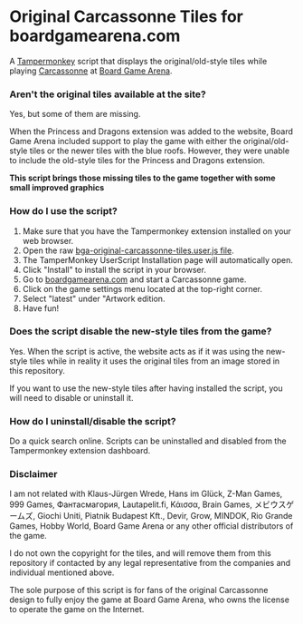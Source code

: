 # Original Carcassonne Tiles for boardgamearena.com

A [Tampermonkey](https://www.tampermonkey.net/) script that displays the original/old-style tiles while playing [Carcassonne](https://en.wikipedia.org/wiki/Carcassonne) at [Board Game Arena](https://boardgamearena.com).

### Aren't the original tiles available at the site?

Yes, but some of them are missing.

When the Princess and Dragons extension was added to the website, Board Game Arena included support to play the game with either the original/old-style tiles or the newer tiles with the blue roofs. However, they were unable to include the old-style tiles for the Princess and Dragons extension.

**This script brings those missing tiles to the game together with some small improved graphics**

### How do I use the script?

1. Make sure that you have the Tampermonkey extension installed on your web browser.
2. Open the raw [bga-original-carcassonne-tiles.user.js file](https://github.com/bockbilbo/bga-original-carcassonne-tiles/raw/master/bga-original-carcassonne-tiles.user.js).
3. The TamperMonkey UserScript Installation page will automatically open.
4. Click "Install" to install the script in your browser.
5. Go to [boardgamearena.com](https://boardgamearena.com) and start a Carcassonne game.
6. Click on the game settings menu located at the top-right corner.
7. Select "latest" under "Artwork edition.
8. Have fun!

### Does the script disable the new-style tiles from the game?

Yes. When the script is active, the website acts as if it was using the new-style tiles while in reality it uses the original tiles from an image stored in this repository.

If you want to use the new-style tiles after having installed the script, you will need to disable or uninstall it.

### How do I uninstall/disable the script?

Do a quick search online. Scripts can be uninstalled and disabled from the Tampermonkey extension dashboard.

### Disclaimer

I am not related with Klaus-Jürgen Wrede, Hans im Glück, Z-Man Games, 999 Games, Фантасмагория, Lautapelit.fi, Κάισσα, Brain Games, メビウスゲームズ, Giochi Uniti, Piatnik Budapest Kft., Devir, Grow, MINDOK, Rio Grande Games, Hobby World, Board Game Arena or any other official distributors of the game.

I do not own the copyright for the tiles, and will remove them from this repository if contacted by any legal representative from the companies and individual mentioned above.

The sole purpose of this script is for fans of the original Carcassonne design to fully enjoy the game at Board Game Arena, who owns the license to operate the game on the Internet.
